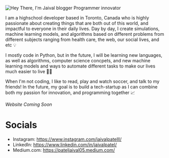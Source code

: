 
![Hey There, I'm Jaival blogger  Programmer  innovator](https://user-images.githubusercontent.com/68164588/117744242-48f3ff80-b1d6-11eb-9bbf-79be2c35bc1e.png)


I am a highschool developer based in Toronto, Canada who is highly passionate about creating things that are both out of this world, and impactful to everyone in their daily lives. Day by day, I create simulations, machine learning models, and algorithms based on different problems from different subjects ranging from health care, the web, our social lives, and etc 💡

I mostly code in Python, but in the future, I will be learning new languages, as well as algorithms, computer science concpets, and new machine learning models and ways to automate different tasks to make our lives much easier to live 🚶🏻 

When I'm not coding, I like to read, play and watch soccer, and talk to my friends! In the future, my goal is to build a tech-startup as I can combine both my passion for innovation, and programming together 📈

*Website Coming Soon*

# Socials 

- Instagram: https://www.instagram.com/jaivalpatelll/
- LinkedIn: https://www.linkedin.com/in/jaivalpatel/
- Medium.com: https://pateljaival05.medium.com/



